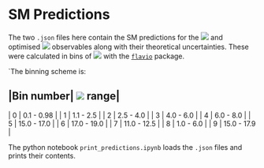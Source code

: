 SM Predictions
==============

The two `.json` files here contain the SM predictions for the <img src="https://latex.codecogs.com/gif.latex?S_{i}" />  and optimised <img src="https://latex.codecogs.com/gif.latex?P_{i}" /> observables along with their theoretical uncertainties. These were calculated in bins of <img src="https://latex.codecogs.com/gif.latex?q^{2}" /> with the [`flavio`](https://flav-io.github.io/) package.

`The binning scheme is:

|Bin number| <img src="https://latex.codecogs.com/gif.latex?q^{2}" /> range|
------------------------
| 0 | 0.1 - 0.98 |
| 1 | 1.1 - 2.5 |
| 2 | 2.5 - 4.0 |
| 3 | 4.0 - 6.0 |
| 4 | 6.0 - 8.0 |
| 5 | 15.0 - 17.0 |
| 6 | 17.0 - 19.0 |
| 7 | 11.0 - 12.5 |
| 8 | 1.0 - 6.0 |
| 9 | 15.0 - 17.9 |

The python notebook `print_predictions.ipynb` loads the `.json` files and prints their contents.
